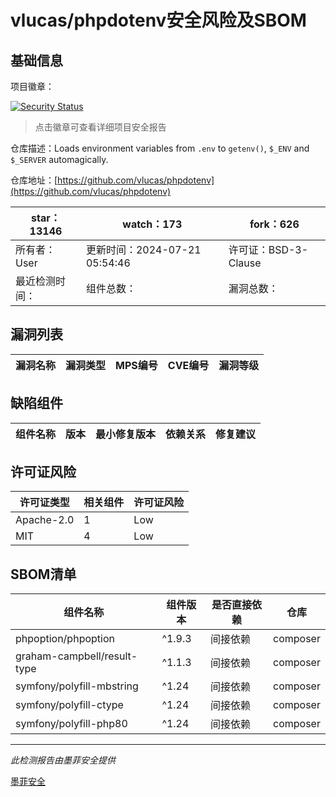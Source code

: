 # vlucas/phpdotenv安全风险及SBOM

## 基础信息

项目徽章：

[![Security Status](https://www.murphysec.com/platform3/v31/badge/1846626488767488000.svg)](https://www.murphysec.com/console/report/1724863647934533632/1846626488767488000)

> 点击徽章可查看详细项目安全报告

仓库描述：Loads environment variables from `.env` to `getenv()`, `$_ENV` and `$_SERVER` automagically.

仓库地址：[https://github.com/vlucas/phpdotenv](https://github.com/vlucas/phpdotenv)

| star：13146 | watch：173 | fork：626 |
| ----------- | -------------- | ------------ |
| 所有者：User | 更新时间：2024-07-21 05:54:46 | 许可证：BSD-3-Clause |
| 最近检测时间： | 组件总数： | 漏洞总数： |




## 漏洞列表

| 漏洞名称 | 漏洞类型 | MPS编号 | CVE编号 | 漏洞等级 |
| ------- | ------ | ------- | ------ | ----- |





## 缺陷组件

| 组件名称 | 版本 | 最小修复版本 | 依赖关系 | 修复建议 |
| -------- | ---- | ------------ | -------- | -------- |





## 许可证风险

| 许可证类型 | 相关组件 | 许可证风险 |
| ---------- | -------- | ---------- |
|Apache-2.0|1|Low|
|MIT|4|Low|




## SBOM清单

| 组件名称 | 组件版本 | 是否直接依赖 | 仓库 |
| -------- | -------- | ------------ | ---- |
|phpoption/phpoption|^1.9.3|间接依赖|composer|
|graham-campbell/result-type|^1.1.3|间接依赖|composer|
|symfony/polyfill-mbstring|^1.24|间接依赖|composer|
|symfony/polyfill-ctype|^1.24|间接依赖|composer|
|symfony/polyfill-php80|^1.24|间接依赖|composer|


------

*此检测报告由墨菲安全提供*

[墨菲安全](www.murphysec.com)